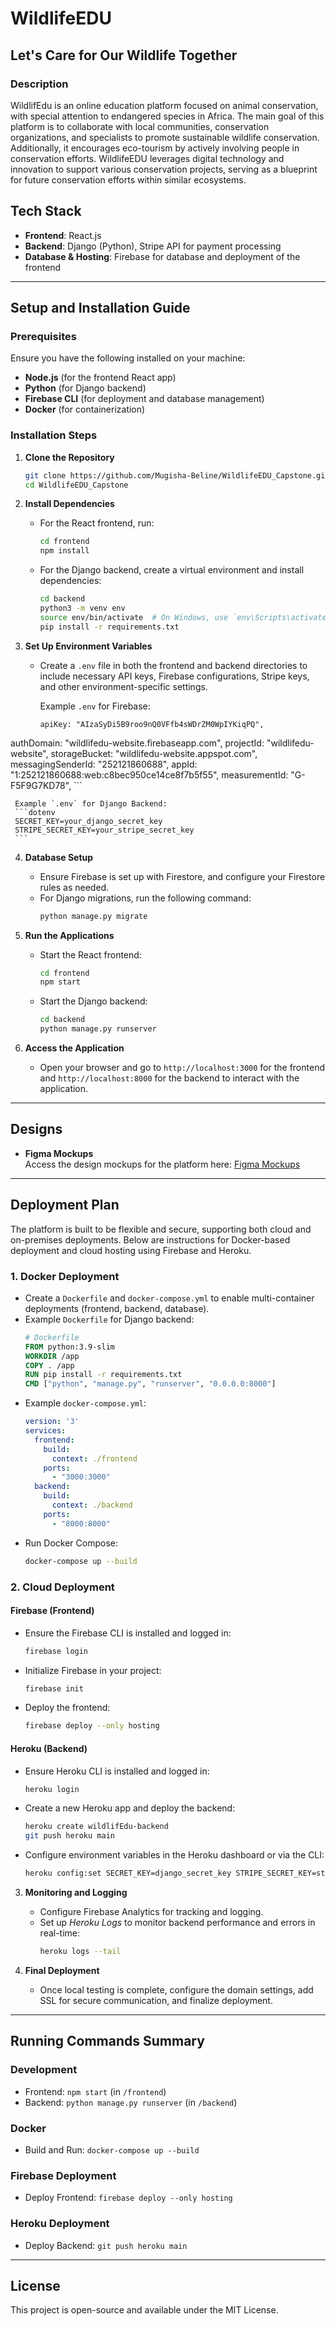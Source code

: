 # WildlifeEDU

## Let's Care for Our Wildlife Together

### Description
WildlifEdu is an online education platform focused on animal conservation, with special attention to endangered species in Africa. The main goal of this platform is to collaborate with local communities, conservation organizations, and specialists to promote sustainable wildlife conservation. Additionally, it encourages eco-tourism by actively involving people in conservation efforts. WildlifeEDU leverages digital technology and innovation to support various conservation projects, serving as a blueprint for future conservation efforts within similar ecosystems.


## Tech Stack
- **Frontend**: React.js
- **Backend**: Django (Python), Stripe API for payment processing
- **Database & Hosting**: Firebase for database and deployment of the frontend

---

## Setup and Installation Guide

### Prerequisites
Ensure you have the following installed on your machine:
- **Node.js** (for the frontend React app)
- **Python** (for Django backend)
- **Firebase CLI** (for deployment and database management)
- **Docker** (for containerization)

### Installation Steps
1. **Clone the Repository**
   ```bash
   git clone https://github.com/Mugisha-Beline/WildlifeEDU_Capstone.git
   cd WildlifeEDU_Capstone
   ```

2. **Install Dependencies**  
   - For the React frontend, run:
     ```bash
     cd frontend
     npm install
     ```
   - For the Django backend, create a virtual environment and install dependencies:
     ```bash
     cd backend
     python3 -m venv env
     source env/bin/activate  # On Windows, use `env\Scripts\activate`
     pip install -r requirements.txt
     ```

3. **Set Up Environment Variables**
   - Create a `.env` file in both the frontend and backend directories to include necessary API keys, Firebase configurations, Stripe keys, and other environment-specific settings.

     Example `.env` for Firebase:
     ```dotenv
     apiKey: "AIzaSyDi5B9roo9nQ0VFfb4sWDrZM0WpIYKiqPQ",
  authDomain: "wildlifedu-website.firebaseapp.com",
  projectId: "wildlifedu-website",
  storageBucket: "wildlifedu-website.appspot.com",
  messagingSenderId: "252121860688",
  appId: "1:252121860688:web:c8bec950ce14ce8f7b5f55",
  measurementId: "G-F5F9G7KD78",
     ```

     Example `.env` for Django Backend:
     ```dotenv
     SECRET_KEY=your_django_secret_key
     STRIPE_SECRET_KEY=your_stripe_secret_key
     ```

4. **Database Setup**
   - Ensure Firebase is set up with Firestore, and configure your Firestore rules as needed.
   - For Django migrations, run the following command:
     ```bash
     python manage.py migrate
     ```

5. **Run the Applications**
   - Start the React frontend:
     ```bash
     cd frontend
     npm start
     ```
   - Start the Django backend:
     ```bash
     cd backend
     python manage.py runserver
     ```

6. **Access the Application**
   - Open your browser and go to `http://localhost:3000` for the frontend and `http://localhost:8000` for the backend to interact with the application.

---

## Designs
- **Figma Mockups**  
  Access the design mockups for the platform here: [Figma Mockups](https://www.figma.com/design/BE9F2PnRlQDYmncrDeQkdR/Capstone-Project-Design?node-id=0-1&t=qyaXhublQVzqeQk3-1)

---

## Deployment Plan
The platform is built to be flexible and secure, supporting both cloud and on-premises deployments. Below are instructions for Docker-based deployment and cloud hosting using Firebase and Heroku.

### 1. Docker Deployment
   - Create a `Dockerfile` and `docker-compose.yml` to enable multi-container deployments (frontend, backend, database).
   - Example `Dockerfile` for Django backend:
     ```dockerfile
     # Dockerfile
     FROM python:3.9-slim
     WORKDIR /app
     COPY . /app
     RUN pip install -r requirements.txt
     CMD ["python", "manage.py", "runserver", "0.0.0.0:8000"]
     ```
   - Example `docker-compose.yml`:
     ```yaml
     version: '3'
     services:
       frontend:
         build:
           context: ./frontend
         ports:
           - "3000:3000"
       backend:
         build:
           context: ./backend
         ports:
           - "8000:8000"
     ```
   - Run Docker Compose:
     ```bash
     docker-compose up --build
     ```

### 2. Cloud Deployment

   #### Firebase (Frontend)
   - Ensure the Firebase CLI is installed and logged in:
     ```bash
     firebase login
     ```
   - Initialize Firebase in your project:
     ```bash
     firebase init
     ```
   - Deploy the frontend:
     ```bash
     firebase deploy --only hosting
     ```

   #### Heroku (Backend)
   - Ensure Heroku CLI is installed and logged in:
     ```bash
     heroku login
     ```
   - Create a new Heroku app and deploy the backend:
     ```bash
     heroku create wildlifEdu-backend
     git push heroku main
     ```
   - Configure environment variables in the Heroku dashboard or via the CLI:
     ```bash
     heroku config:set SECRET_KEY=django_secret_key STRIPE_SECRET_KEY=stripe_secret_key
     ```

3. **Monitoring and Logging**
   - Configure Firebase Analytics for tracking and logging.
   - Set up *Heroku Logs* to monitor backend performance and errors in real-time:
     ```bash
     heroku logs --tail
     ```

4. **Final Deployment**
   - Once local testing is complete, configure the domain settings, add SSL for secure communication, and finalize deployment.

---

## Running Commands Summary
### Development
- Frontend: `npm start` (in `/frontend`)
- Backend: `python manage.py runserver` (in `/backend`)

### Docker
- Build and Run: `docker-compose up --build`
  
### Firebase Deployment
- Deploy Frontend: `firebase deploy --only hosting`

### Heroku Deployment
- Deploy Backend: `git push heroku main`

---

## License
This project is open-source and available under the MIT License.
